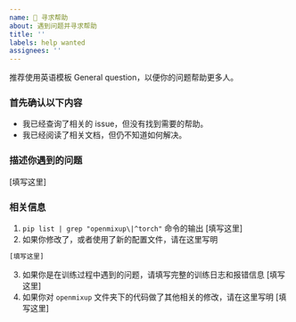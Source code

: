 ```yaml
---
name: 💬 寻求帮助
about: 遇到问题并寻求帮助
title: ''
labels: help wanted
assignees: ''
---
```


推荐使用英语模板 General question，以便你的问题帮助更多人。

### 首先确认以下内容

- 我已经查询了相关的 issue，但没有找到需要的帮助。
- 我已经阅读了相关文档，但仍不知道如何解决。

### 描述你遇到的问题

\[填写这里\]

### 相关信息

1. `pip list | grep "openmixup\|^torch"` 命令的输出
   \[填写这里\]
2. 如果你修改了，或者使用了新的配置文件，请在这里写明

```python
[填写这里]
```

3. 如果你是在训练过程中遇到的问题，请填写完整的训练日志和报错信息
   \[填写这里\]
4. 如果你对 `openmixup` 文件夹下的代码做了其他相关的修改，请在这里写明
   \[填写这里\]
